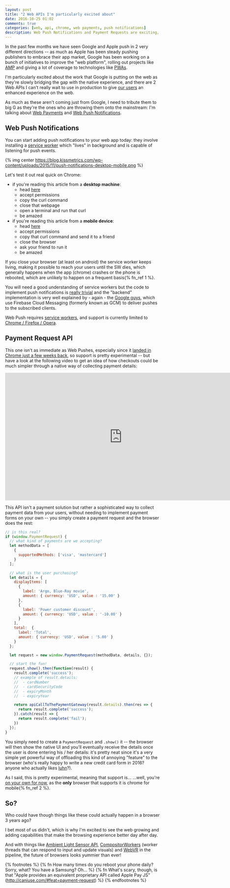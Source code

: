 ```yaml
---
layout: post
title: "2 Web APIs I'm particularly excited about"
date: 2016-10-25 01:02
comments: true
categories: [web, api, chrome, web payments, push notifications]
description: Web Push Notifications and Payment Requests are exciting, as they open up new frontiers in web development.
---
```


In the past few months we have seen Google and Apple push in 2
very different directions -- as much as Apple has been steady
pushing publishers to embrace their app market, Google has been
working on a bunch of initiatives to improve the "web platform",
rolling out projects like [AMP](http://tech.namshi.com/blog/2016/09/20/embracing-amp-for-the-speed-and-profit/) and giving a lot of coverage to
technologies like [PWAs](https://developers.google.com/web/progressive-web-apps/).

I'm particularly excited about the work that Google is putting
on the web as they're slowly bridging the gap with the native experience,
and there are 2 Web APIs I can't really wait to use in
production to give [our users](https://www.namshi.com/) an enhanced
experience on the web.

<!--  more -->

As much as these aren't coming just from Google, I need to tribute them
to big G as they're the ones who are throwing them onto the mainstream:
I'm talking about [Web Payments](https://www.w3.org/TR/payment-request/) and
[Web Push Notifications](https://developers.google.com/web/fundamentals/engage-and-retain/push-notifications/).

## Web Push Notifications

You can start adding push notifications to your web app today: they involve
installing a [service worker](https://developers.google.com/web/fundamentals/getting-started/primers/service-workers)
which "lives" in background and is capable of listening for push events.

{% img center https://blog.kissmetrics.com/wp-content/uploads/2015/11/push-notifications-desktop-mobile.png %}

Let's test it out real quick on Chrome:

* if you're reading this article from a **desktop machine**:
  * head [here](https://gauntface.github.io/simple-push-demo/)
  * accept permissions
  * copy the curl command
  * close that webpage
  * open a terminal and run that curl
  * be amazed
* if you're reading this article from a **mobile device**:
  * head [here](https://gauntface.github.io/simple-push-demo/)
  * accept permissions
  * copy that curl command and send it to a friend
  * close the browser
  * ask your friend to run it
  * be amazed

If you close your browser (at least on android) the service worker
keeps living, making it possible to reach your users until the SW dies,
which generally happens when the app (chrome) crashes or the phone
is rebooted, which are unlikely to happen on a frequent basis{% fn_ref 1 %}.

You will need a good understanding of service workers but the code
to implement push notifications is [really trivial](https://github.com/GoogleChrome/samples/blob/gh-pages/push-messaging-and-notifications/service-worker.js)
and the "backend" implementation is very well explained by - again - the [Google guys](https://developers.google.com/web/fundamentals/getting-started/codelabs/push-notifications/), which use
Firebase Cloud Messaging (formerly known as GCM) to deliver pushes
to the subscribed clients.

Web Push requires [service workers](http://caniuse.com/#feat=serviceworkers), and support
is currently limited to [Chrome / Firefox / Opera](http://caniuse.com/#feat=push-api).

## Payment Request API

This one isn't as immediate as Web Pushes, especially since it [landed in Chrome just a few weeks back](https://9to5google.com/2016/08/08/chrome-53-beta-features/), so support is
pretty experimental -- but have a look at the following video to get an idea
of how checkouts could be much simpler through a native way of collecting payment
details:

<iframe width="760" height="415" src="https://www.youtube.com/embed/hmqZxP6iTpo" frameborder="0" allowfullscreen></iframe>

This API isn't a payment solution but rather a sophisticated way to collect payment
data from your users, without needing to implement payment forms on your own -- you
simply create a payment request and the browser does the rest:

``` js
// is this real?
if (window.PaymentRequest) {
  // what kind of payments are we accepting?
  let methodData = [
    {
      supportedMethods: ['visa', 'mastercard']
    }
  ];

  // what is the user purchasing?
  let details = {
    displayItems: [
      {
        label: 'Argo, Blue-Ray movie',
        amount: { currency: 'USD', value : '15.00' }
      },
      {
        label: 'Power customer discount',
        amount: { currency: 'USD', value : '-10.00' }
      }
    ],
    total:  {
      label: 'Total',
      amount: { currency: 'USD', value : '5.00' }
    }
  };

  let request = new window.PaymentRequest(methodData, details, {});

  // start the fun!
  request.show().then(function(result) {
    result.complete('success');
    // example of result.details:
    //  - cardNumber
    //  - cardSecurityCode
    //  - expiryMonth
    //  - expiryYear

    return apiCallToThePaymentGateway(result.details).then(res => {
      return result.complete('success');
    }).catch(result => {
      return result.complete('fail');
    })
  });
}
```

You simply need to create a `PaymentRequest` and `.show()` it -- the browser
will then show the native UI and you'll eventually receive the details once
the user is done entering his / her details: it's pretty neat since it's a very
simple yet powerful way of offloading this kind of annoying "feature" to the
browser (who's really happy to write a new credit card form in 2016? anyone who actually likes [luhn](https://en.wikipedia.org/wiki/Luhn_algorithm)?).

As I said, this is pretty experimental, meaning that support is... ...well,
you're [on your own for now](http://caniuse.com/#feat=payment-request), as
the **only** browser that supports it is chrome for mobile{% fn_ref 2 %}.

## So?

Who could have though things like these could actually happen in a browser
3 years ago?

I bet most of us didn't, which is why I'm excited to see the
web growing and adding capabilities that make the browsing experience
better day after day.

And with things like [Ambient Light Sensor API](https://www.chromestatus.com/feature/5298357018820608),
[CompositorWorkers](https://www.chromestatus.com/feature/5762982487261184) (worker threads that can respond to input and update visuals)
and [WebVR](https://www.chromestatus.com/feature/4532810371039232) in the pipeline,
the future of browsers looks yummier than ever!

{% footnotes %}
  {% fn How many times do you reboot your phone daily? Sorry, what? You have a Samsung? Oh... %}
  {% fn What's  scary, though, is that "Apple provides an equivalent proprietary API called Apple Pay JS" (http://caniuse.com/#feat=payment-request) %}
{% endfootnotes %}
